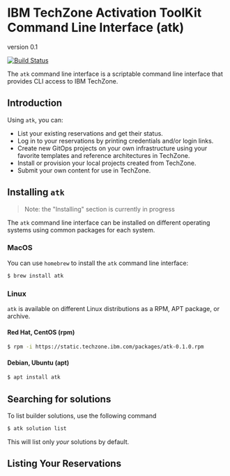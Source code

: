# IBM TechZone Activation ToolKit Command Line Interface (atk)

version 0.1

[![Build Status](https://travis.ibm.com/skol/atkcli.svg?token=wGYsX6PCXyDddvgpBC56&branch=main)](https://travis.ibm.com/skol/atkcli)

The `atk` command line interface is a scriptable command line interface that provides CLI access to IBM TechZone.

## Introduction

Using `atk`, you can:

* List your existing reservations and get their status.
* Log in to your reservations by printing credentials and/or login links.
* Create new GitOps projects on your own infrastructure using your favorite templates and reference architectures in TechZone.
* Install or provision your local projects created from TechZone.
* Submit your own content for use in TechZone.

## Installing `atk`

> Note: the "Installing" section is currently in progress

The `atk` command line interface can be installed on different operating systems using common packages for each system.

### MacOS

You can use `homebrew` to install the `atk` command line interface:

```bash
$ brew install atk
```

### Linux

`atk` is available on different Linux distributions as a RPM, APT package, or archive.

#### Red Hat, CentOS (rpm)

```bash
$ rpm -i https://static.techzone.ibm.com/packages/atk-0.1.0.rpm
```

#### Debian, Ubuntu (apt)

```bash
$ apt install atk
```

## Searching for solutions

To list builder solutions, use the following command

```bash
$ atk solution list
```

This will list only _your_ solutions by default.

## Listing Your Reservations



